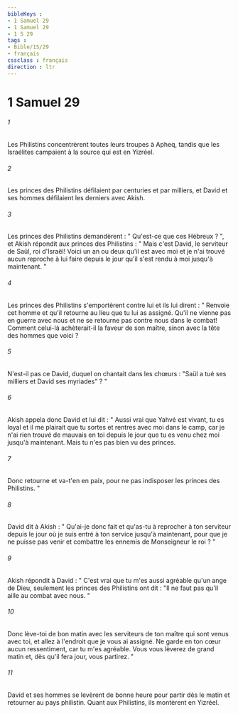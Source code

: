 ```yaml
---
bibleKeys : 
- 1 Samuel 29
- 1 Samuel 29
- 1 S 29
tags : 
- Bible/1S/29
- français
cssclass : français
direction : ltr
---
```


# 1 Samuel 29

###### 1
Les Philistins concentrèrent toutes leurs troupes à Apheq, tandis que les Israélites campaient à la source qui est en Yizréel. 
###### 2
Les princes des Philistins défilaient par centuries et par milliers, et David et ses hommes défilaient les derniers avec Akish. 
###### 3
Les princes des Philistins demandèrent : " Qu'est-ce que ces Hébreux ? ", et Akish répondit aux princes des Philistins : " Mais c'est David, le serviteur de Saül, roi d'Israël! Voici un an ou deux qu'il est avec moi et je n'ai trouvé aucun reproche à lui faire depuis le jour qu'il s'est rendu à moi jusqu'à maintenant. " 
###### 4
Les princes des Philistins s'emportèrent contre lui et ils lui dirent : " Renvoie cet homme et qu'il retourne au lieu que tu lui as assigné. Qu'il ne vienne pas en guerre avec nous et ne se retourne pas contre nous dans le combat! Comment celui-là achèterait-il la faveur de son maître, sinon avec la tête des hommes que voici ? 
###### 5
N'est-il pas ce David, duquel on chantait dans les chœurs : "Saül a tué ses milliers et David ses myriades" ? " 
###### 6
Akish appela donc David et lui dit : " Aussi vrai que Yahvé est vivant, tu es loyal et il me plairait que tu sortes et rentres avec moi dans le camp, car je n'ai rien trouvé de mauvais en toi depuis le jour que tu es venu chez moi jusqu'à maintenant. Mais tu n'es pas bien vu des princes. 
###### 7
Donc retourne et va-t'en en paix, pour ne pas indisposer les princes des Philistins. " 
###### 8
David dit à Akish : " Qu'ai-je donc fait et qu'as-tu à reprocher à ton serviteur depuis le jour où je suis entré à ton service jusqu'à maintenant, pour que je ne puisse pas venir et combattre les ennemis de Monseigneur le roi ? " 
###### 9
Akish répondit à David : " C'est vrai que tu m'es aussi agréable qu'un ange de Dieu, seulement les princes des Philistins ont dit : "Il ne faut pas qu'il aille au combat avec nous. " 
###### 10
Donc lève-toi de bon matin avec les serviteurs de ton maître qui sont venus avec toi, et allez à l'endroit que je vous ai assigné. Ne garde en ton cœur aucun ressentiment, car tu m'es agréable. Vous vous lèverez de grand matin et, dès qu'il fera jour, vous partirez. " 
###### 11
David et ses hommes se levèrent de bonne heure pour partir dès le matin et retourner au pays philistin. Quant aux Philistins, ils montèrent en Yizréel. 
